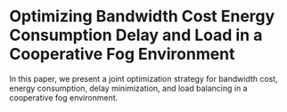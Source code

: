 # Optimizing Bandwidth Cost Energy Consumption Delay and Load in a Cooperative Fog Environment
In this paper, we present a joint optimization strategy for bandwidth cost, energy consumption, delay minimization, and load balancing in a cooperative fog environment.

